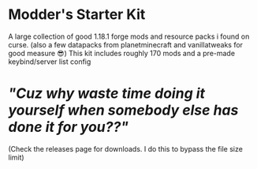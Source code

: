 # Modder's Starter Kit
A large collection of good 1.18.1 forge mods and resource packs i found on curse. (also a few datapacks from planetminecraft and vanillatweaks for good measure 😎)
This kit includes roughly 170 mods and a pre-made keybind/server list config

# *"Cuz why waste time doing it yourself when somebody else has done it for you??"*

(Check the releases page for downloads. I do this to bypass the file size limit)
